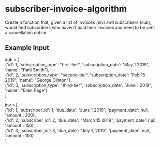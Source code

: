 # subscriber-invoice-algorithm

Create a function that, given a list of invoices (inv) and subscribers (sub), would find subscribers who haven't paid their invoices and need to be sent a cancellation notice.

## Example Input

sub = [  
   {'id': 1, 'subscription_type': "first-tier", 'subscription_date': "May 1 2019", 'name': "Patti Smith"},  
   {'id': 2, 'subscription_type': "second-tier", 'subscription_date': "Feb 15 2019", 'name': "George Clinton"},  
   {'id': 3, 'subscription_type': "third-tier", 'subscription_date': "June 1 2019", 'name': "Ellen Page"}  
]  

inv = [  
   {'id': 1, 'subscriber_id': 1, 'due_date': "June 1 2019", 'payment_date': null, 'amount': 200},  
   {'id': 2, 'subscriber_id': 2, 'due_date': "March 15 2019", 'payment_date': null, 'amount': 150},  
   {'id': 3, 'subscriber_id': 3, 'due_date': "July 1, 2019", 'payment_date': null, 'amount': 100}  
]  
